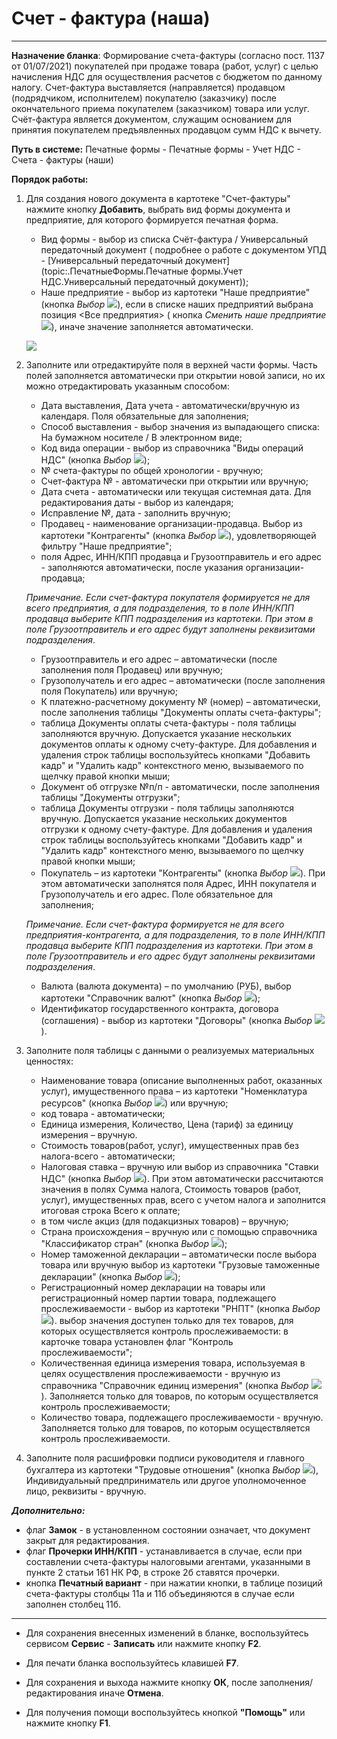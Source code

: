 ﻿# Счет - фактура (наша)
- - -
**Назначение бланка**: Формирование счета-фактуры (согласно пост. 1137 от 01/07/2021) покупателей при продаже товара (работ, услуг) с целью начисления НДС для осуществления расчетов
с бюджетом по данному налогу. Счет-фактура выставляется (направляется) продавцом (подрядчиком, исполнителем) покупателю (заказчику) после окончательного
приема покупателем (заказчиком) товара или услуг. Счёт-фактура является документом, служащим основанием для принятия покупателем предъявленных продавцом сумм НДС к вычету.

**Путь в системе:**  Печатные формы - Печатные формы - Учет НДС - Счета - фактуры (наши)

**Порядок работы:**

1. Для создания нового документа в картотеке "Счет-фактуры" нажмите кнопку **Добавить**, выбрать вид формы документа и предприятие, для которого формируется печатная форма.

    - Вид формы - выбор из списка Счёт-фактура / Универсальный передаточный документ ( подробнее о работе с документом УПД - [Универсальный передаточный документ](topic:.ПечатныеФормы.Печатные формы.Учет НДС.Универсальный передаточный документ));
    - Наше предприятие - выбор из картотеки "Наше предприятие" (кнопка *Выбор* ![](topic:Com.AddFiles.Buttons.Btn_select.png)), если в списке наших предприятий
    выбрана позиция &lt;Все предприятия&gt; ( кнопка *Сменить наше предприятие* ![](topic:Com.AddFiles.Buttons.Btn_Company.png)), иначе значение заполняется автоматически.

    ![](topic:ПечатныеФормы.AddFiles.Screenshot_20302.jpg)

2. Заполните или отредактируйте поля в верхней части формы. Часть полей заполняется автоматически при открытии новой записи, но их можно отредактировать указанным способом: 
    - Дата выставления, Дата учета - автоматически/вручную из календаря. Поля обязательные для заполнения;
    - Способ выставления - выбор значения из выпадающего списка: На бумажном носителе / В электронном виде;
    - Код вида операции - выбор из справочника "Виды операций НДС" (кнопка *Выбор* ![](topic:Com.AddFiles.Buttons.Btn_select.png));
    - № счета-фактуры по общей хронологии - вручную;
    - Счет-фактура № - автоматически при открытии или вручную;
    - Дата счета - автоматически или текущая системная дата. Для редактирования даты - выбор из календаря;
    - Исправление №, дата - заполнить вручную;
    - Продавец - наименование организации-продавца. Выбор из картотеки "Контрагенты" (кнопка *Выбор* ![](topic:Com.AddFiles.Buttons.Btn_select.png)), удовлетворяющей фильтру "Наше предприятие";
    - поля Адрес, ИНН/КПП продавца и Грузоотправитель и его адрес - заполняются автоматически, после указания  организации-продавца; 

    *Примечание. Если счет-фактура покупателя формируется не для всего предприятия, а для подразделения, то в поле ИНН/КПП продавца выберите
    КПП подразделения из картотеки. При этом в поле Грузоотправитель и его адрес будут заполнены реквизитами подразделения*.

    - Грузоотправитель и его адрес – автоматически (после заполнения поля Продавец) или вручную;
    - Грузополучатель и его адрес – автоматически (после заполнения поля Покупатель) или вручную;
    - К платежно-расчетному документу № (номер) – автоматически, после заполнения таблицы "Документы оплаты счета-фактуры";
    - таблица Документы оплаты счета-фактуры - поля таблицы заполняются вручную. Допускается указание нескольких документов оплаты к одному счету-фактуре. Для добавления и удаления строк таблицы
    воспользуйтесь кнопками "Добавить кадр" и "Удалить кадр" контекстного меню, вызываемого по щелчку правой кнопки мыши;
    - Документ об отгрузке №п/п  - автоматически, после заполнения таблицы "Документы отгрузки";
    - таблица Документы отгрузки - поля таблицы заполняются вручную. Допускается указание нескольких документов отгрузки к одному счету-фактуре. Для добавления и удаления строк таблицы
    воспользуйтесь кнопками "Добавить кадр" и "Удалить кадр" контекстного меню, вызываемого по щелчку правой кнопки мыши;
    - Покупатель – из картотеки "Контрагенты" (кнопка *Выбор* ![](topic:Com.AddFiles.Buttons.Btn_select.png)). При этом автоматически заполнятся поля Адрес, ИНН покупателя и Грузополучатель и его адрес.
    Поле обязательное для заполнения;

    *Примечание. Если счет-фактура формируется не для всего предприятия-контрагента, а для подразделения, то в поле ИНН/КПП продавца выберите
    КПП подразделения из картотеки. При этом в поле Грузоотправитель и его адрес будут заполнены реквизитами подразделения*.

    - Валюта (валюта документа) – по умолчанию (РУБ), выбор картотеки "Справочник валют" (кнопка *Выбор* ![](topic:Com.AddFiles.Buttons.Btn_select.png));
    - Идентификатор государственного контракта, договора (соглашения) - выбор из картотеки "Договоры" (кнопка *Выбор* ![](topic:Com.AddFiles.Buttons.Btn_select.png)).

3. Заполните поля таблицы с данными о реализуемых материальных ценностях:
    - Наименование товара (описание выполненных работ, оказанных услуг), имущественного права – из картотеки "Номенклатура ресурсов" (кнопка *Выбор* ![](topic:Com.AddFiles.Buttons.Btn_select.png)) или вручную;
    - код товара - автоматически;
    - Единица измерения, Количество, Цена (тариф) за единицу измерения – вручную.
    - Стоимость товаров(работ, услуг), имущественных прав без налога-всего - автоматически;
    - Налоговая ставка – вручную или выбор из справочника "Ставки НДС" (кнопка *Выбор* ![](topic:Com.AddFiles.Buttons.Btn_select.png)). При этом автоматически рассчитаются значения в полях
    Сумма налога, Стоимость товаров (работ, услуг), имущественных прав, всего с учетом налога и заполнится итоговая строка Всего к оплате;
    - в том числе акциз (для подакцизных товаров) – вручную;
    - Страна происхождения – вручную или с помощью справочника "Классификатор стран" (кнопка *Выбор* ![](topic:Com.AddFiles.Buttons.Btn_select.png));
    - Номер таможенной декларации – автоматически после выбора товара или вручную выбор из картотеки "Грузовые таможенные декларации" (кнопка *Выбор* ![](topic:Com.AddFiles.Buttons.Btn_select.png));
    - Регистрационный номер декларации на товары или регистрационный номер партии товара, подлежащего прослеживаемости - выбор из картотеки "РНПТ" (кнопка *Выбор* ![](topic:Com.AddFiles.Buttons.Btn_select.png)).
    выбор значения доступен только для тех товаров, для которых осуществляется контроль прослеживаемости: в карточке товара установлен флаг "Контроль прослеживаемости";
    - Количественная единица измерения товара, используемая в целях осуществления прослеживаемости - вручную из справочника "Справочник единиц измерения" (кнопка *Выбор* ![](topic:Com.AddFiles.Buttons.Btn_select.png)).
    Заполняется только для товаров, по которым осуществляется контроль прослеживаемости;
    - Количество товара, подлежащего прослеживаемости - вручную. Заполняется только для товаров, по которым осуществляется контроль прослеживаемости.

4. Заполните поля расшифровки подписи руководителя и главного бухгалтера из картотеки "Трудовые отношения" (кнопка *Выбор* ![](topic:Com.AddFiles.Buttons.Btn_select.png)),
Индивидуальный предприниматель или другое уполномоченное лицо, реквизиты - вручную.


***Дополнительно:***
- флаг **Замок** - в установленном состоянии означает, что документ закрыт для редактирования.
- флаг **Прочерки ИНН/КПП** - устанавливается в случае, если при составлении счета-фактуры налоговыми агентами, указанными в пункте 2 статьи 161 НК РФ, в строке 2б ставятся прочерки. 
- кнопка **Печатный вариант** - при нажатии кнопки, в таблице позиций счета-фактуры столбцы 11а и 11б объединяются в случае если заполнен столбец 11б.

______________________

- Для сохранения внесенных изменений в бланке, воспользуйтесь сервисом **Сервис** - **Записать** или нажмите кнопку **F2**.

- Для печати бланка воспользуйтесь клавишей **F7**. 

- Для сохранения и выхода нажмите кнопку **ОК**, после заполнения/редактирования иначе **Отмена**.

- Для получения помощи воспользуйтесь кнопкой  **"Помощь"** или нажмите кнопку **F1**.

